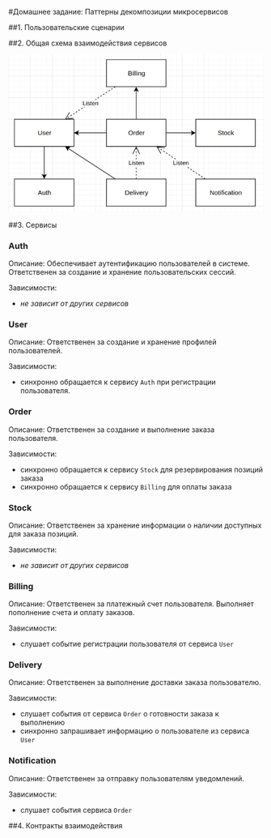 #Домашнее задание: Паттерны декомпозиции микросервисов

##1. Пользовательские сценарии

##2. Общая схема взаимодействия сервисов

![](schema.png)

##3. Сервисы

### Auth

Описание:
Обеспечивает аутентификацию пользователей в системе.
Ответственен за создание и хранение пользовательских сессий.

Зависимости:
* *не зависит от других сервисов*

### User
Описание:
Ответственен за создание и хранение профилей пользователей.

Зависимости:
* синхронно обращается к сервису `Auth` при регистрации пользователя.

### Order
Описание:
Ответственен за создание и выполнение заказа пользователя.

Зависимости:
* синхронно обращается к сервису `Stock` для резервирования позиций заказа
* синхронно обращается к сервису `Billing` для оплаты заказа

### Stock
Описание:
Ответственен за хранение информации о наличии доступных для заказа позиций.

Зависимости:
* *не зависит от других сервисов*

### Billing
Описание:
Ответственен за платежный счет пользователя. Выполняет пополнение счета и оплату заказов.

Зависимости:
* слушает событие регистрации пользователя от сервиса `User`

### Delivery
Описание:
Ответственен за выполнение доставки заказа пользователю.

Зависимости:
* слушает события от сервиса `Order` о готовности заказа к выполнению
* синхронно запрашивает информацию о пользователе из сервиса `User`

### Notification
Описание:
Ответственен за отправку пользователям уведомлений.

Зависимости:
* слушает события сервиса `Order`

##4. Контракты взаимодействия